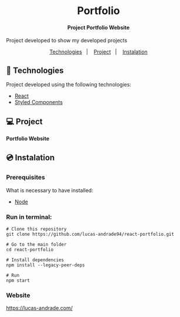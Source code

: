 <h1 align="center">
    Portfolio
</h1>

<h4 align="center">
  	Project Portfolio Website
</h4>

<p>Project developed to show my developed projects</p>

<p align="center">
	<a href="#-technologies">Technologies</a>&nbsp;&nbsp;&nbsp;|&nbsp;&nbsp;&nbsp;
	<a href="#-project">Project</a>&nbsp;&nbsp;&nbsp;|&nbsp;&nbsp;&nbsp;
	<a href="#-instalation">Instalation</a>
</p>


## 🤖 Technologies
Project developed using the following technologies:

- [React](https://reactjs.org/)
- [Styled Components](https://styled-components.com/)


## 💻 Project
**Portfolio Website**


## 💿 Instalation
### Prerequisites
What is necessary to have installed:
- [Node](https://nodejs.org/en/download/)


### Run in terminal:
```
# Clone this repository
git clone https://github.com/lucas-andrade94/react-portfolio.git

# Go to the main folder
cd react-portfolio

# Install dependencies
npm install --legacy-peer-deps

# Run
npm start
```


### Website
https://lucas-andrade.com/
